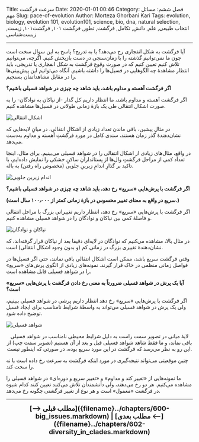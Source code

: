 Title: سرعت فرگشت
Date: 2020-01-01 00:46
Category: فصل ششم: مسائل مهم
Slug: pace-of-evolution
Author: Morteza Ghorbani Kari
Tags: evolution, biology, evolution 101, evolution101, science, bio, dna, natural selection, انتخاب طبیعی, علم, دانش, تکامل, فرگشت, تطور, فرگشت ۱۰۱, فرگشت۱۰۱, زیست, زیست‌شناسی

------
آیا فرگشت به شکل انفجاری رخ می‌دهد؟ یا به تدریج؟ پاسخ به این سوال سخت است چون ما نمی‌توانیم گذشته را با زمان‌سنجی در دست بازپخش کنیم. اگرچه، می‌توانیم تلاش کنیم تعیین کنیم که در صورت وقوع فرگشت به شکل انفجاری یا تدریجی، باید انتظار مشاهدهٔ چه الگوهایی در فسیل‌ها را داشته باشیم. آنگاه می‌توانیم این پیش‌بینی‌ها را در مقابل مشاهداتمان بسنجیم.

**اگر فرگشت آهسته و مداوم باشد، باید شاهد چه چیزی در شواهد فسیلی باشیم؟**

اگر فرگشت آهسته و مداوم باشد، ما انتظار داریم کل گذار -از نیاکان به نوادگان- را به صورت اشکال انتقالی طی یک بازهٔ زمانی طولانی در فسیل‌ها مشاهده کنیم.

![اشکال انتقالی]({static}/images/51-1.gif)

در مثال پیشین، باقی ماندن تعداد زیادی از اشکال انتقالی، در میانِ لایه‌هایی که نشان‌دهندهٔ گذر زمان هستند، سندی کامل در مورد فرگشتِ آهسته و مداوم به‌دست می‌دهد.

در واقع، مثال‌های زیادی از اشکال انتقالی را در شواهد فسیلی می‌بینیم. برای مثال، اینجا تعداد کمی از مراحل فرگشتِ وال‌ها از پستاندارانِ ساکنِ خشکی را نمایش داده‌ایم، با تاکید بر گذارِ اندامِ زیرینِ جلویی (مخصوص راه رفتن) به باله.

![اندامِ زیرینِ جلویی]({static}/images/51-2.gif)

**اگر فرگشت با پرش‌هایی «سریع» رخ دهد، باید شاهد چه چیزی در شواهد فسیلی باشیم؟**

**(سریع در واقع به معنای تغییر محسوس در بازهٔ زمانی کمتر از ۱۰۰٫۰۰۰ سال است.)**

اگر فرگشت با پرش‌هایی «سریع» رخ دهد، انتظار داریم تغییراتی بزرگ با مراحل انتقالی و فاصلهٔ کمی بین نیاکان و نوادگان را در شواهد فسیلی مشاهده کنیم.

![نیاکان و نوادگان]({static}/images/51-3.gif)

در مثال بالا، مشاهده می‌کنیم که نوادگان در لایه‌ای دقیقا بعد از نیاکان قرار گرفته‌اند، که نشان‌دهندهٔ تغییری بزرگ در زمانی کم (و بدون وجود اشکال انتقالی) است.

وقتی فرگشت سریع باشد، ممکن است اشکال انتقالی باقی نمانند، حتی اگر فسیل‌ها در فواصل زمانی منظمی در خاک قرار گیرند. نمونه‌های زیادی از الگوی پرش‌های «سریع» را در شواهد فسیلی قابل مشاهده است. 

**آیا یک پرش در شواهد فسیلی ضرورتاً به معنی رخ دادن فرگشت با پرش‌هایی «سریع» است؟**

اگر فرگشت با پرش‌هایی «سریع» رخ دهد انتظار داریم پرشی در شواهد فسیلی ببینیم، ولی یک پرش در شواهد فسیلی می‌تواند به واسطهٔ شرایط نامناسب برای ایجاد فسیل توضیح داده شود.

![شواهد فسیلی]({static}/images/51-4.gif)
<center>لایهٔ میانی در تصویر سمت راست به دلیل شرایط محیطی نامناسب در شواهد فسیلی باقی نماند، و ما فقط شاهد شواهد فسیلی قبل و بعد از آن هستیم (تصویر سمت چپ)
از این رو به نظر می‌رسد که فرگشت در این مورد سریع  بوده، در صورتی که اینطور نیست.</center>

چنین موقعیتی می‌تواند نتیجه‌گیری در مورد اینکه فرگشت به سرعت رخ داده است یا نه را سخت کند.

ما نمونه‌هایی از «تغییر کند و مداوم» و «تغییر سریع و دوره‌ای» در شواهد فسیلی را مشاهده می‌کنیم. هر دو رخ می‌دهند، ولی دانشمندان تلاش می‌کنند تعیین کنند کدام شیوه در فرگشت «معمول» است و هر نوع از تغییر فرگشتی چگونه رخ می‌دهد.

------
<center>
    <font size="4">
        <b>
            [⟶ مطلب قبلی]({filename}../chapters/600-big_issues.markdown) | [مطلب بعدی ⟵]({filename}../chapters/602-diversity_in_clades.markdown) 
        </b>
    </font>
</center>